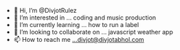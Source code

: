 - 👋 Hi, I’m @DivjotRulez
- 👀 I’m interested in ... coding and music production
- 🌱 I’m currently learning ... how to run a label
- 💞️ I’m looking to collaborate on ... javascript weather app
- 📫 How to reach me ...divjot@divjotabhol.com

<!---
DivjotRulez/DivjotRulez is a ✨ special ✨ repository because its `README.md` (this file) appears on your GitHub profile.
You can click the Preview link to take a look at your changes.
--->
